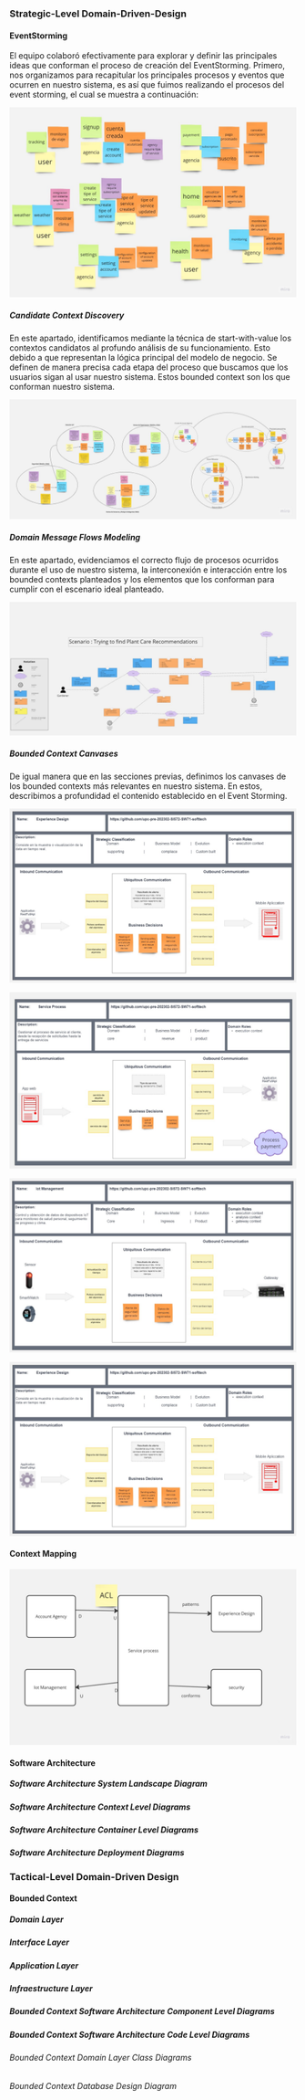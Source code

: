 ### Strategic-Level Domain-Driven-Design

#### EventStorming

El equipo colaboró efectivamente para explorar y definir las principales ideas que conforman el proceso de creación del EventStorming. Primero, nos organizamos para recapitular los principales procesos y eventos que ocurren en nuestro sistema, es así que fuimos realizando el procesos del event storming, el cual se muestra a continuación:

![EventStorming Image](../static/event-storming.png)

##### Candidate Context Discovery

En este apartado, identificamos mediante la técnica de start-with-value los contextos candidatos al profundo análisis de su funcionamiento. Esto debido a que representan la lógica principal del modelo de negocio. Se definen de manera precisa cada etapa del proceso que buscamos que los usuarios sigan al usar nuestro sistema. Estos bounded context son los que conforman nuestro sistema.

![Candidate Context Discovery Image](../static/candidate-context-discovery.jpg)

##### Domain Message Flows Modeling

En este apartado, evidenciamos el correcto flujo de procesos ocurridos durante el uso de nuestro sistema, la interconexión e interacción entre los bounded contexts planteados y los elementos que los conforman para cumplir con el escenario ideal planteado.

![Domain Message Flows Modelling Image](../static/domain-message-flows-modeling.jpg)

##### Bounded Context Canvases

De igual manera que en las secciones previas, definimos los canvases de los bounded contexts más relevantes en nuestro sistema. En estos, describimos a profundidad el contenido establecido en el Event Storming.

![Bounded Context Canvas Account Management Image](../static/bounded-context-canvas-experience-design.jpg)

![Bounded Context Canvas Service Process Image](../static/bounded-context-canvas-service-process.jpg)

![Bounded Context Canvas IOT Management Image](../static/bounded-context-canvas-iot-management.jpg)

![Bounded Context Canvas Experience Design Image](../static/bounded-context-canvas-experience-design.jpg)

#### Context Mapping

![Context Mapping Image](../static/context-mapping.jpg)

#### Software Architecture

##### Software Architecture System Landscape Diagram

##### Software Architecture Context Level Diagrams

##### Software Architecture Container Level Diagrams

##### Software Architecture Deployment Diagrams

### Tactical-Level Domain-Driven Design

#### Bounded Context <!--Bound Context Name-->

##### Domain Layer

##### Interface Layer

##### Application Layer

##### Infraestructure Layer

##### Bounded Context Software Architecture Component Level Diagrams

##### Bounded Context Software Architecture Code Level Diagrams

###### Bounded Context Domain Layer Class Diagrams

###### Bounded Context Database Design Diagram
